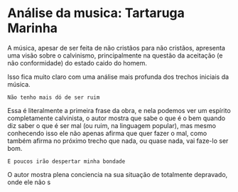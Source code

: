 # Análise da musica: Tartaruga Marinha

A música, apesar de ser feita de não cristãos para não cristãos, apresenta uma visão sobre o 
calvinismo, principalmente na questão da aceitação (e não conformidade) do estado caido do 
homem.

Isso fica muito claro com uma análise mais profunda dos trechos iniciais da música.

```
Não tenho mais dó de ser ruim
```

Essa é literalmente a primeira frase da obra, e nela podemos ver um espírito completamente 
calvinista, o autor mostra que sabe o que é o bem quando diz saber o que é ser mal (ou ruim, na linguagem 
popular), mas mesmo conhecendo isso ele não apenas afirma que quer fazer o mal, como também 
afirma no próximo trecho que nada, ou quase nada, vai faze-lo ser bom.

```
E poucos irão despertar minha bondade
```

O autor mostra plena conciencia na sua situação de totalmente depravado, onde ele não s

